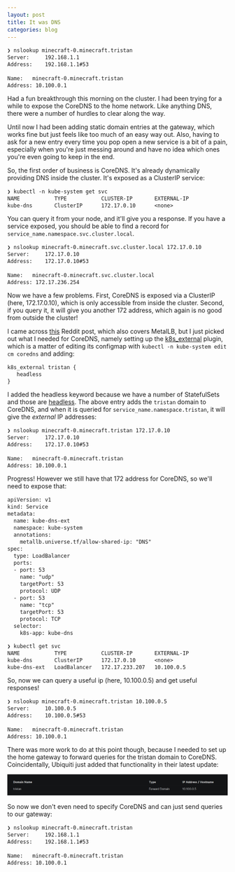 ```yaml
---
layout: post
title: It was DNS
categories: blog
---
```

```
❯ nslookup minecraft-0.minecraft.tristan
Server:		192.168.1.1
Address:	192.168.1.1#53

Name:	minecraft-0.minecraft.tristan
Address: 10.100.0.1
```

Had a fun breakthrough this morning on the cluster.  I had been trying for a while to expose the CoreDNS to the home network.  Like anything DNS, there were a number of hurdles to clear along the way.

Until now I had been adding static domain entries at the gateway, which works fine but just feels like too much of an easy way out.  Also, having to ask for a new entry every time you pop open a new service is a bit of a pain, especially when you're just messing around and have no idea which ones you're even going to keep in the end.

So, the first order of business is CoreDNS.  It's already dynamically providing DNS inside the cluster.  It's exposed as a ClusterIP service:

```
❯ kubectl -n kube-system get svc
NAME           TYPE           CLUSTER-IP       EXTERNAL-IP
kube-dns       ClusterIP      172.17.0.10      <none>     
```

You can query it from your node, and it'll give you a response.  If you have a service exposed, you should be able to find a record for `service_name.namespace.svc.cluster.local`.

```
❯ nslookup minecraft-0.minecraft.svc.cluster.local 172.17.0.10
Server:		172.17.0.10
Address:	172.17.0.10#53

Name:	minecraft-0.minecraft.svc.cluster.local
Address: 172.17.236.254
```

Now we have a few problems.  First, CoreDNS is exposed via a ClusterIP (here, 172.17.0.10), which is only accessible from inside the cluster.  Second, if you query it, it will give you another 172 address, which again is no good from outside the cluster!

I came across [this](https://www.reddit.com/r/homelab/comments/ipsc4r/howto_k8s_metallb_and_external_dns_access_for/) Reddit post, which also covers MetalLB, but I just picked out what I needed for CoreDNS, namely setting up the [k8s_external](https://coredns.io/plugins/k8s_external/#description) plugin, which is a matter of editing its configmap with `kubectl -n kube-system edit cm coredns` and adding:

```
k8s_external tristan {                                                                                                                       
   headless                                                                                                                                   
}     
```

I added the headless keyword because we have a number of StatefulSets and those are [headless](https://kubernetes.io/docs/concepts/services-networking/service/#headless-services).  The above entry adds the `tristan` domain to CoreDNS, and when it is queried for `service_name.namespace.tristan`, it will give the _external_ IP addresses:

```
❯ nslookup minecraft-0.minecraft.tristan 172.17.0.10
Server:		172.17.0.10
Address:	172.17.0.10#53

Name:	minecraft-0.minecraft.tristan
Address: 10.100.0.1
```

Progress!  However we still have that 172 address for CoreDNS, so we'll need to expose that:

```
apiVersion: v1
kind: Service
metadata:
  name: kube-dns-ext
  namespace: kube-system
  annotations:
    metallb.universe.tf/allow-shared-ip: "DNS"
spec:
  type: LoadBalancer
  ports:
  - port: 53
    name: "udp"
    targetPort: 53
    protocol: UDP
  - port: 53
    name: "tcp"
    targetPort: 53
    protocol: TCP
  selector:
    k8s-app: kube-dns
```
```
❯ kubectl get svc
NAME           TYPE           CLUSTER-IP       EXTERNAL-IP  
kube-dns       ClusterIP      172.17.0.10      <none>      
kube-dns-ext   LoadBalancer   172.17.233.207   10.100.0.5 
```

So, now we can query a useful ip (here, 10.100.0.5) and get useful responses!  

```
❯ nslookup minecraft-0.minecraft.tristan 10.100.0.5
Server:		10.100.0.5
Address:	10.100.0.5#53

Name:	minecraft-0.minecraft.tristan
Address: 10.100.0.1
```
There was more work to do at this point though, because I needed to set up the home gateway to forward queries for the tristan domain to CoreDNS.  Coincidentally, Ubiquiti just added that functionality in their latest update:

![dns](/assets/dns1.png)

So now we don't even need to specify CoreDNS and can just send queries to our gateway:

```
❯ nslookup minecraft-0.minecraft.tristan
Server:		192.168.1.1
Address:	192.168.1.1#53

Name:	minecraft-0.minecraft.tristan
Address: 10.100.0.1
```
